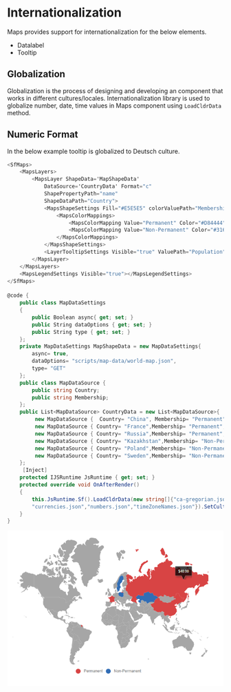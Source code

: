 # Internationalization

Maps provides support for internationalization for the below elements.

* Datalabel
* Tooltip

## Globalization

Globalization is the process of designing and developing an component that works in different
cultures/locales. Internationalization library is used to globalize number, date, time values in
Maps component using `LoadCldrData` method.

## Numeric Format

In the below example tooltip is globalized to Deutsch culture.

```csharp
<SfMaps>
    <MapsLayers>
        <MapsLayer ShapeData='MapShapeData'
            DataSource='CountryData' Format="c"
            ShapePropertyPath="name"
            ShapeDataPath="Country">
            <MapsShapeSettings Fill="#E5E5E5" colorValuePath="Membership">
                <MapsColorMappings>
                    <MapsColorMapping Value="Permanent" Color="#D84444"/>
                    <MapsColorMapping Value="Non-Permanent" Color="#316DB5"/>
                </MapsColorMappings>
            </MapsShapeSettings>
            <LayerTooltipSettings Visible="true" ValuePath="Population"></LayerTooltipSettings>
        </MapsLayer>
    </MapsLayers>
    <MapsLegendSettings Visible="true"></MapsLegendSettings>
</SfMaps>

@code {
    public class MapDataSettings
    {
        public Boolean async{ get; set; }
        public String dataOptions { get; set; }
        public String type { get; set; }
    };
    private MapDataSettings MapShapeData = new MapDataSettings{
        async= true,
        dataOptions= "scripts/map-data/world-map.json",
        type= "GET"
    };
    public class MapDataSource {
        public string Country;
        public string Membership;
    };
    public List<MapDataSource> CountryData = new List<MapDataSource>{
         new MapDataSource {  Country= "China", Membership= "Permanent", Population="20"},
         new MapDataSource { Country= "France",Membership= "Permanent", Population="30" },
         new MapDataSource { Country= "Russia",Membership= "Permanent", Population="40"},
         new MapDataSource { Country= "Kazakhstan",Membership= "Non-Permanent", Population="50"},
         new MapDataSource { Country= "Poland",Membership= "Non-Permanent", Population="60"},
         new MapDataSource { Country= "Sweden",Membership= "Non-Permanent", Population="70"}
    };
     [Inject]
    protected IJSRuntime JsRuntime { get; set; }
    protected override void OnAfterRender()
    {
        this.JsRuntime.Sf().LoadCldrData(new string[]{"ca-gregorian.json",
        "currencies.json","numbers.json","timeZoneNames.json"}).SetCulture("de");
    }
}
```

![Maps Sample](./images/Internationalization/Internationalization.png)